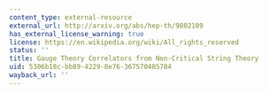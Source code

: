 ```yaml
---
content_type: external-resource
external_url: http://arxiv.org/abs/hep-th/9802109
has_external_license_warning: true
license: https://en.wikipedia.org/wiki/All_rights_reserved
status: ''
title: Gauge Theory Correlators from Non-Critical String Theory
uid: 5306b18c-bb89-4229-8e76-367570485784
wayback_url: ''
---
```

